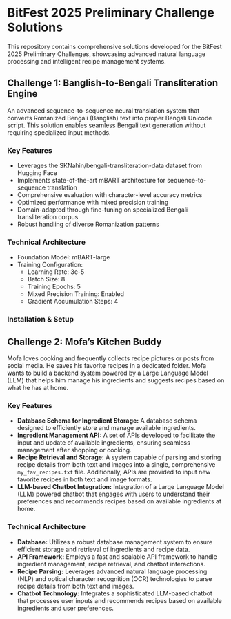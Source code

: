 # BitFest 2025 Preliminary Challenge Solutions

This repository contains comprehensive solutions developed for the BitFest 2025 Preliminary Challenges, showcasing advanced natural language processing and intelligent recipe management systems.

## Challenge 1: Banglish-to-Bengali Transliteration Engine

An advanced sequence-to-sequence neural translation system that converts Romanized Bengali (Banglish) text into proper Bengali Unicode script. This solution enables seamless Bengali text generation without requiring specialized input methods.

### Key Features
- Leverages the SKNahin/bengali-transliteration-data dataset from Hugging Face
- Implements state-of-the-art mBART architecture for sequence-to-sequence translation
- Comprehensive evaluation with character-level accuracy metrics
- Optimized performance with mixed precision training
- Domain-adapted through fine-tuning on specialized Bengali transliteration corpus
- Robust handling of diverse Romanization patterns

### Technical Architecture
- Foundation Model: mBART-large
- Training Configuration:
  - Learning Rate: 3e-5
  - Batch Size: 8
  - Training Epochs: 5
  - Mixed Precision Training: Enabled
  - Gradient Accumulation Steps: 4

### Installation & Setup

## Challenge 2: Mofa’s Kitchen Buddy

Mofa loves cooking and frequently collects recipe pictures or posts from social media. He saves his favorite recipes in a dedicated folder. Mofa wants to build a backend system powered by a Large Language Model (LLM) that helps him manage his ingredients and suggests recipes based on what he has at home.

### Key Features
- **Database Schema for Ingredient Storage:** A database schema designed to efficiently store and manage available ingredients.
- **Ingredient Management API:** A set of APIs developed to facilitate the input and update of available ingredients, ensuring seamless management after shopping or cooking.
- **Recipe Retrieval and Storage:** A system capable of parsing and storing recipe details from both text and images into a single, comprehensive `my_fav_recipes.txt` file. Additionally, APIs are provided to input new favorite recipes in both text and image formats.
- **LLM-based Chatbot Integration:** Integration of a Large Language Model (LLM) powered chatbot that engages with users to understand their preferences and recommends recipes based on available ingredients at home.

### Technical Architecture
- **Database:** Utilizes a robust database management system to ensure efficient storage and retrieval of ingredients and recipe data.
- **API Framework:** Employs a fast and scalable API framework to handle ingredient management, recipe retrieval, and chatbot interactions.
- **Recipe Parsing:** Leverages advanced natural language processing (NLP) and optical character recognition (OCR) technologies to parse recipe details from both text and images.
- **Chatbot Technology:** Integrates a sophisticated LLM-based chatbot that processes user inputs and recommends recipes based on available ingredients and user preferences.
